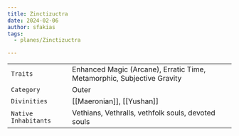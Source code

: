 ```yaml
---
title: Zinctizuctra
date: 2024-02-06
author: sfakias
tags:
  - planes/Zinctizuctra

---
```

| | |
| --- | --- |
| `Traits` |  Enhanced Magic (Arcane), Erratic Time, Metamorphic, Subjective Gravity |
| `Category` | Outer |
| `Divinities` | [[Maeronian]], [[Yushan]] |
| `Native Inhabitants` | Vethians, Vethralls, vethfolk souls, devoted souls |